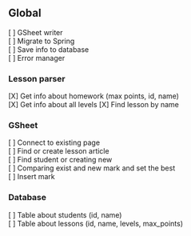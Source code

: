 ## Global
[ ] GSheet writer \
[ ] Migrate to Spring \
[ ] Save info to database \
[ ] Error manager
### Lesson parser 
[X] Get info about homework (max points, id, name) \
[X] Get info about all levels
[X] Find lesson by name
### GSheet
[ ] Connect to existing page \
[ ] Find or create lesson article \
[ ] Find student or creating new \
[ ] Comparing exist and new mark and set the best \
[ ] Insert mark
### Database
[ ] Table about students (id, name) \
[ ] Table about lessons (id, name, levels, max_points)
